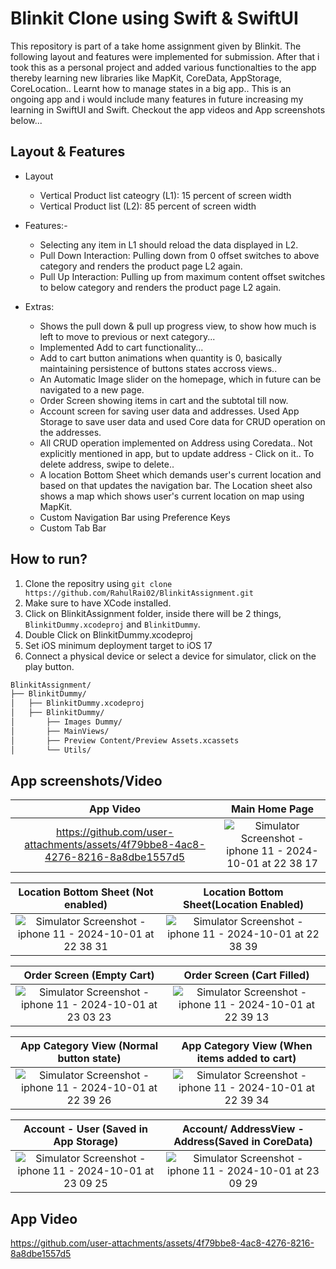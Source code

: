 # Blinkit Clone using Swift & SwiftUI

This repository is part of a take home assignment given by Blinkit. The following layout and features were implemented for submission. After that i took this as a personal project and added various functionalties to the app thereby learning new libraries like MapKit, CoreData, AppStorage, CoreLocation.. Learnt how to manage states in a big app.. This is an ongoing app and i would include many features in future increasing my learning in SwiftUI and Swift. Checkout the app videos and App screenshots below...

## Layout & Features
* Layout
  * Vertical Product list cateogry (L1): 15 percent of screen width
  * Vertical Product list (L2): 85 percent of screen width
* Features:-
  * Selecting any item in L1 should reload the data displayed in L2.
  * Pull Down Interaction: Pulling down from 0 offset switches to above category and renders the product page L2 again.
  * Pull Up Interaction: Pulling up from maximum content offset switches to below category and renders the product page L2 again.
 

* Extras:
  * Shows the pull down & pull up progress view, to show how much is left to move to previous or next category...
  * Implemented Add to cart functionality...
  * Add to cart button animations when quantity is 0, basically maintaining persistence of buttons states accross views..
  * An Automatic Image slider on the homepage, which in future can be navigated to a new page.
  * Order Screen showing items in cart and the subtotal till now.
  * Account screen for saving user data and addresses. Used App Storage to save user data and used Core data for CRUD operation on the addresses.
  * All CRUD operation implemented on Address using Coredata.. Not explicitly mentioned in app, but to update address - Click on it.. To delete address, swipe to delete..
  * A location Bottom Sheet which demands user's current location and based on that updates the navigation bar. The Location sheet also shows a map which shows user's current location on map using MapKit.
  * Custom Navigation Bar using Preference Keys
  * Custom Tab Bar
    
  
## How to run?
1. Clone the repositry using `git clone https://github.com/RahulRai02/BlinkitAssignment.git`
2. Make sure to have XCode installed.
3. Click on BlinkitAssignment folder, inside there will be 2 things, `BlinkitDummy.xcodeproj` and `BlinkitDummy`.
4. Double Click on BlinkitDummy.xcodeproj
5. Set iOS minimum deployment target to iOS 17
6. Connect a physical device or select a device for simulator, click on the play button.

```bash
BlinkitAssignment/
├── BlinkitDummy/
│   ├── BlinkitDummy.xcodeproj
│   ├── BlinkitDummy/
│       ├── Images Dummy/
│       ├── MainViews/
│       ├── Preview Content/Preview Assets.xcassets
│       └── Utils/
```
          
## App screenshots/Video


App Video  | Main Home Page
:-------------------------:|:-------------------------:
https://github.com/user-attachments/assets/4f79bbe8-4ac8-4276-8216-8a8dbe1557d5 | ![Simulator Screenshot - iphone 11 - 2024-10-01 at 22 38 17](https://github.com/user-attachments/assets/31563eb1-786b-440f-a954-0e7582a25616) 

Location Bottom Sheet (Not enabled) |  Location Bottom Sheet(Location Enabled)
:-------------------------:|:-------------------------:
![Simulator Screenshot - iphone 11 - 2024-10-01 at 22 38 31](https://github.com/user-attachments/assets/5a379b1f-117e-4a60-8153-3235eea2bd85) | ![Simulator Screenshot - iphone 11 - 2024-10-01 at 22 38 39](https://github.com/user-attachments/assets/0c90265b-0a23-441a-b0f4-74fe368cbb85)


Order Screen (Empty Cart) |  Order Screen (Cart Filled)
:-------------------------:|:-------------------------:
![Simulator Screenshot - iphone 11 - 2024-10-01 at 23 03 23](https://github.com/user-attachments/assets/62ffa1e7-b93d-4421-a029-6a21a1447e67) | ![Simulator Screenshot - iphone 11 - 2024-10-01 at 22 39 13](https://github.com/user-attachments/assets/7a91b597-aa08-4605-8301-6cef9ed98e3d)

App Category View (Normal button state) |  App Category View (When items added to cart) 
:-------------------------:|:-------------------------:
![Simulator Screenshot - iphone 11 - 2024-10-01 at 22 39 26](https://github.com/user-attachments/assets/2ec1ff04-c126-4f92-800b-fdf3b35e6470) | ![Simulator Screenshot - iphone 11 - 2024-10-01 at 22 39 34](https://github.com/user-attachments/assets/0dc3cd58-caf2-4a9c-9638-46dc3f964b4e)


Account - User (Saved in App Storage) |  Account/ AddressView - Address(Saved in CoreData)
:-------------------------:|:-------------------------:
![Simulator Screenshot - iphone 11 - 2024-10-01 at 23 09 25](https://github.com/user-attachments/assets/7ee72973-5c1e-40c5-9aed-045fbda5fabf) | ![Simulator Screenshot - iphone 11 - 2024-10-01 at 23 09 29](https://github.com/user-attachments/assets/3d01273e-26df-4f4d-8ca7-eaa9773e0a34)


## App Video
https://github.com/user-attachments/assets/4f79bbe8-4ac8-4276-8216-8a8dbe1557d5 







